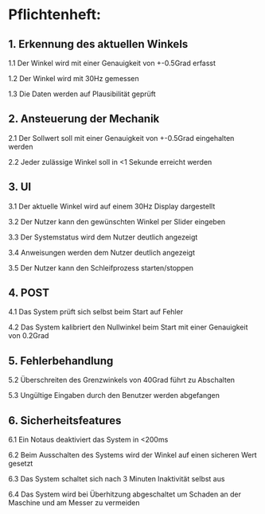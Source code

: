 # Pflichtenheft:
## 1. Erkennung des aktuellen Winkels
 1.1 Der Winkel wird mit einer Genauigkeit von +-0.5Grad erfasst
 
 1.2 Der Winkel wird mit 30Hz gemessen
 
 1.3 Die Daten werden auf Plausibilität geprüft
## 2. Ansteuerung der Mechanik
 2.1 Der Sollwert soll mit einer Genauigkeit von +-0.5Grad   eingehalten werden
 
 2.2 Jeder zulässige Winkel soll in <1 Sekunde erreicht werden
## 3. UI
 3.1 Der aktuelle Winkel wird auf einem 30Hz Display dargestellt
 
 3.2 Der Nutzer kann den gewünschten Winkel per Slider eingeben
 
 3.3 Der Systemstatus wird dem Nutzer deutlich angezeigt
 
 3.4 Anweisungen werden dem Nutzer deutlich angezeigt
 
 3.5 Der Nutzer kann den Schleifprozess starten/stoppen
## 4. POST
 4.1 Das System prüft sich selbst beim Start auf Fehler
 
 4.2 Das System kalibriert den Nullwinkel beim Start mit einer   Genauigkeit von 0.2Grad
## 5. Fehlerbehandlung
 5.2 Überschreiten des Grenzwinkels von 40Grad führt zu Abschalten
 
 5.3 Ungültige Eingaben durch den Benutzer werden abgefangen
## 6. Sicherheitsfeatures
 6.1 Ein Notaus deaktiviert das System in <200ms
 
 6.2 Beim Ausschalten des Systems wird der Winkel auf einen   sicheren Wert gesetzt
 
 6.3 Das System schaltet sich nach 3 Minuten Inaktivität selbst aus
 
 6.4 Das System wird bei Überhitzung abgeschaltet um Schaden an   der Maschine und am Messer zu vermeiden
